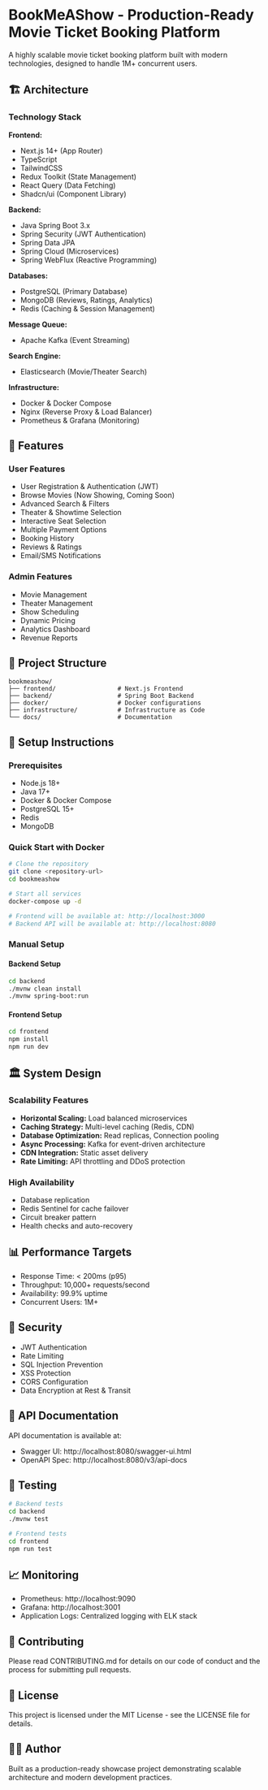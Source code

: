 # BookMeAShow - Production-Ready Movie Ticket Booking Platform

A highly scalable movie ticket booking platform built with modern technologies, designed to handle 1M+ concurrent users.

## 🏗️ Architecture

### Technology Stack

**Frontend:**
- Next.js 14+ (App Router)
- TypeScript
- TailwindCSS
- Redux Toolkit (State Management)
- React Query (Data Fetching)
- Shadcn/ui (Component Library)

**Backend:**
- Java Spring Boot 3.x
- Spring Security (JWT Authentication)
- Spring Data JPA
- Spring Cloud (Microservices)
- Spring WebFlux (Reactive Programming)

**Databases:**
- PostgreSQL (Primary Database)
- MongoDB (Reviews, Ratings, Analytics)
- Redis (Caching & Session Management)

**Message Queue:**
- Apache Kafka (Event Streaming)

**Search Engine:**
- Elasticsearch (Movie/Theater Search)

**Infrastructure:**
- Docker & Docker Compose
- Nginx (Reverse Proxy & Load Balancer)
- Prometheus & Grafana (Monitoring)

## 🚀 Features

### User Features
- User Registration & Authentication (JWT)
- Browse Movies (Now Showing, Coming Soon)
- Advanced Search & Filters
- Theater & Showtime Selection
- Interactive Seat Selection
- Multiple Payment Options
- Booking History
- Reviews & Ratings
- Email/SMS Notifications

### Admin Features
- Movie Management
- Theater Management
- Show Scheduling
- Dynamic Pricing
- Analytics Dashboard
- Revenue Reports

## 📁 Project Structure

```
bookmeashow/
├── frontend/                 # Next.js Frontend
├── backend/                  # Spring Boot Backend
├── docker/                   # Docker configurations
├── infrastructure/           # Infrastructure as Code
└── docs/                     # Documentation
```

## 🔧 Setup Instructions

### Prerequisites
- Node.js 18+
- Java 17+
- Docker & Docker Compose
- PostgreSQL 15+
- Redis
- MongoDB

### Quick Start with Docker

```bash
# Clone the repository
git clone <repository-url>
cd bookmeashow

# Start all services
docker-compose up -d

# Frontend will be available at: http://localhost:3000
# Backend API will be available at: http://localhost:8080
```

### Manual Setup

#### Backend Setup
```bash
cd backend
./mvnw clean install
./mvnw spring-boot:run
```

#### Frontend Setup
```bash
cd frontend
npm install
npm run dev
```

## 🏛️ System Design

### Scalability Features
- **Horizontal Scaling:** Load balanced microservices
- **Caching Strategy:** Multi-level caching (Redis, CDN)
- **Database Optimization:** Read replicas, Connection pooling
- **Async Processing:** Kafka for event-driven architecture
- **CDN Integration:** Static asset delivery
- **Rate Limiting:** API throttling and DDoS protection

### High Availability
- Database replication
- Redis Sentinel for cache failover
- Circuit breaker pattern
- Health checks and auto-recovery

## 📊 Performance Targets

- Response Time: < 200ms (p95)
- Throughput: 10,000+ requests/second
- Availability: 99.9% uptime
- Concurrent Users: 1M+

## 🔐 Security

- JWT Authentication
- Rate Limiting
- SQL Injection Prevention
- XSS Protection
- CORS Configuration
- Data Encryption at Rest & Transit

## 📝 API Documentation

API documentation is available at:
- Swagger UI: http://localhost:8080/swagger-ui.html
- OpenAPI Spec: http://localhost:8080/v3/api-docs

## 🧪 Testing

```bash
# Backend tests
cd backend
./mvnw test

# Frontend tests
cd frontend
npm run test
```

## 📈 Monitoring

- Prometheus: http://localhost:9090
- Grafana: http://localhost:3001
- Application Logs: Centralized logging with ELK stack

## 🤝 Contributing

Please read CONTRIBUTING.md for details on our code of conduct and the process for submitting pull requests.

## 📄 License

This project is licensed under the MIT License - see the LICENSE file for details.

## 👨‍💻 Author

Built as a production-ready showcase project demonstrating scalable architecture and modern development practices.
